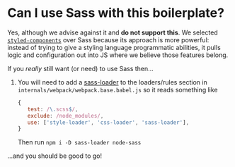 # Can I use Sass with this boilerplate?

Yes, although we advise against it and **do not support this**. We selected
[`styled-components`](https://github.com/styled-components/styled-components)
over Sass because its approach is more powerful: instead of trying to
give a styling language programmatic abilities, it pulls logic and configuration
out into JS where we believe those features belong.

If you _really_ still want (or need) to use Sass then...

1. You will need to add a [sass-loader](https://github.com/jtangelder/sass-loader)
to the loaders/rules section in `internals/webpack/webpack.base.babel.js` so it reads something like
   ```javascript
   {
      test: /\.scss$/,
      exclude: /node_modules/,
      use: ['style-loader', 'css-loader', 'sass-loader'],
   }
   ```

    Then run `npm i -D sass-loader node-sass`

...and you should be good to go!
